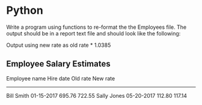 # Python
Write a program using functions to re-format the the Employees file.
The output should be in a report text file and should look like the following:

Output using new rate as old rate * 1.0385

Employee Salary Estimates
-------------------------

Employee name Hire date Old rate New rate
------------ ---------  -------- --------
Bill Smith    01-15-2017 695.76 722.55
Sally Jones   05-20-2017 112.80 117.14

